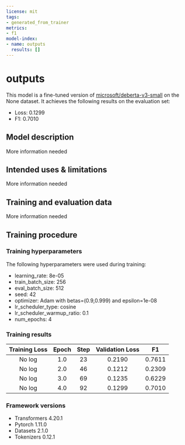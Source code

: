 ```yaml
---
license: mit
tags:
- generated_from_trainer
metrics:
- f1
model-index:
- name: outputs
  results: []
---
```


<!-- This model card has been generated automatically according to the information the Trainer had access to. You
should probably proofread and complete it, then remove this comment. -->

# outputs

This model is a fine-tuned version of [microsoft/deberta-v3-small](https://huggingface.co/microsoft/deberta-v3-small) on the None dataset.
It achieves the following results on the evaluation set:
- Loss: 0.1299
- F1: 0.7010

## Model description

More information needed

## Intended uses & limitations

More information needed

## Training and evaluation data

More information needed

## Training procedure

### Training hyperparameters

The following hyperparameters were used during training:
- learning_rate: 8e-05
- train_batch_size: 256
- eval_batch_size: 512
- seed: 42
- optimizer: Adam with betas=(0.9,0.999) and epsilon=1e-08
- lr_scheduler_type: cosine
- lr_scheduler_warmup_ratio: 0.1
- num_epochs: 4

### Training results

| Training Loss | Epoch | Step | Validation Loss | F1     |
|:-------------:|:-----:|:----:|:---------------:|:------:|
| No log        | 1.0   | 23   | 0.2190          | 0.7611 |
| No log        | 2.0   | 46   | 0.1212          | 0.2309 |
| No log        | 3.0   | 69   | 0.1235          | 0.6229 |
| No log        | 4.0   | 92   | 0.1299          | 0.7010 |


### Framework versions

- Transformers 4.20.1
- Pytorch 1.11.0
- Datasets 2.1.0
- Tokenizers 0.12.1
